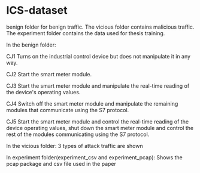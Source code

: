 # ICS-dataset
benign folder for benign traffic.
The vicious folder contains malicious traffic.
The experiment folder contains the data used for thesis training.



In the benign folder:

CJ1 Turns on the industrial control device but does not manipulate it in any way.

CJ2 Start the smart meter module.

CJ3 Start the smart meter module and manipulate the real-time reading of the device's operating values.

CJ4 Switch off the smart meter module and manipulate the remaining modules that communicate using the S7 protocol.

CJ5 Start the smart meter module and control the real-time reading of the device operating values, shut down the smart meter module and control the rest of the modules communicating using the S7 protocol.



In the vicious folder:
3 types of attack traffic are shown



In experiment folder(experiment_csv and experiment_pcap):
Shows the pcap package and csv file used in the paper
